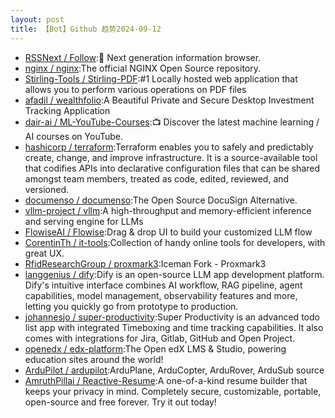 ```yaml
---
layout: post
title: 【Bot】Github 趋势2024-09-12
---
```


* [RSSNext / Follow](https://github.com/RSSNext/Follow):🧡 Next generation information browser.
* [nginx / nginx](https://github.com/nginx/nginx):The official NGINX Open Source repository.
* [Stirling-Tools / Stirling-PDF](https://github.com/Stirling-Tools/Stirling-PDF):#1 Locally hosted web application that allows you to perform various operations on PDF files
* [afadil / wealthfolio](https://github.com/afadil/wealthfolio):A Beautiful Private and Secure Desktop Investment Tracking Application
* [dair-ai / ML-YouTube-Courses](https://github.com/dair-ai/ML-YouTube-Courses):📺 Discover the latest machine learning / AI courses on YouTube.
* [hashicorp / terraform](https://github.com/hashicorp/terraform):Terraform enables you to safely and predictably create, change, and improve infrastructure. It is a source-available tool that codifies APIs into declarative configuration files that can be shared amongst team members, treated as code, edited, reviewed, and versioned.
* [documenso / documenso](https://github.com/documenso/documenso):The Open Source DocuSign Alternative.
* [vllm-project / vllm](https://github.com/vllm-project/vllm):A high-throughput and memory-efficient inference and serving engine for LLMs
* [FlowiseAI / Flowise](https://github.com/FlowiseAI/Flowise):Drag & drop UI to build your customized LLM flow
* [CorentinTh / it-tools](https://github.com/CorentinTh/it-tools):Collection of handy online tools for developers, with great UX.
* [RfidResearchGroup / proxmark3](https://github.com/RfidResearchGroup/proxmark3):Iceman Fork - Proxmark3
* [langgenius / dify](https://github.com/langgenius/dify):Dify is an open-source LLM app development platform. Dify's intuitive interface combines AI workflow, RAG pipeline, agent capabilities, model management, observability features and more, letting you quickly go from prototype to production.
* [johannesjo / super-productivity](https://github.com/johannesjo/super-productivity):Super Productivity is an advanced todo list app with integrated Timeboxing and time tracking capabilities. It also comes with integrations for Jira, Gitlab, GitHub and Open Project.
* [openedx / edx-platform](https://github.com/openedx/edx-platform):The Open edX LMS & Studio, powering education sites around the world!
* [ArduPilot / ardupilot](https://github.com/ArduPilot/ardupilot):ArduPlane, ArduCopter, ArduRover, ArduSub source
* [AmruthPillai / Reactive-Resume](https://github.com/AmruthPillai/Reactive-Resume):A one-of-a-kind resume builder that keeps your privacy in mind. Completely secure, customizable, portable, open-source and free forever. Try it out today!
